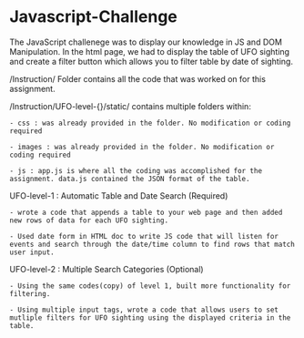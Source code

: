 # Javascript-Challenge


The JavaScript challenege was to display our knowledge in JS and DOM Manipulation. In the html page, we had to display the table of UFO sighting and create a filter button which allows you to filter table by date of sighting.

 /Instruction/ Folder contains all the code that was worked on for this assignment. 

 /Instruction/UFO-level-{}/static/ contains multiple folders within: 
    
    - css : was already provided in the folder. No modification or coding required

    - images : was already provided in the folder. No modification or coding required

    - js : app.js is where all the coding was accomplished for the assignment. data.js contained the JSON format of the table.


UFO-level-1 : Automatic Table and Date Search (Required)

    - wrote a code that appends a table to your web page and then added new rows of data for each UFO sighting. 

    - Used date form in HTML doc to write JS code that will listen for events and search through the date/time column to find rows that match user input. 

UFO-level-2 : Multiple Search Categories (Optional)

    - Using the same codes(copy) of level 1, built more functionality for filtering. 

    - Using multiple input tags, wrote a code that allows users to set mutliple filters for UFO sighting using the displayed criteria in the table. 